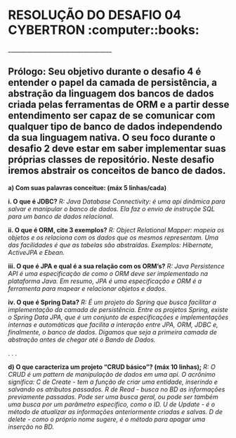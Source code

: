 <h1>RESOLUÇÃO DO DESAFIO 04 CYBERTRON :computer::books:</h1> 
_____________________________________

<h2>Prólogo: Seu objetivo durante o desafio 4 é entender o papel da camada de persistência, a abstração da linguagem dos bancos de dados criada pelas ferramentas de ORM e a partir desse entendimento ser capaz de se comunicar com qualquer tipo de banco de dados independendo da sua linguagem nativa. O seu foco durante o desafio 2 deve estar em saber implementar suas próprias classes de repositório.
Neste desafio iremos abstrair os conceitos de banco de dados.</h2>

<b>a) Com suas palavras conceitue: (máx 5 linhas/cada)</b>

<b>i. O que é JDBC?</b>
<i>R: Java Database Connectivity: é uma api dinâmica para salvar e manipular o banco de dados. Ela faz o envio de instruçõe SQL para um banco de dados relacional.</i>

<b>ii. O que é ORM, cite 3 exemplos?</b>
<i>R: Object Relational Mapper: mapeia os objetos e os relaciona com os dados que os mesmos representam. Uma das facilidades é que as tabelas são abstraídas.  Exemplos: Hibernate, ActiveJPA e Ebean.</i>

<b>iii. O que é JPA e qual é a sua relação com os ORM’s?</b>
<i>R: Java Persistence API é uma especificação de como o ORM deve ser implementado na plataforma Java. Em resumo, JPA é uma especificação e ORM é a ferramenta para mapear e relacionar objetos e dados.</i>

<b>iv. O que é Spring Data?</b>
<i>R: É um projeto do Spring que busca facilitar a implementação da camada de persistência. Entre os projetos Spring, existe o Spring Data JPA, que é um conjunto de especificações e implementações internas 
e automáticas que facilita a interação entre JPA, ORM, JDBC e, finalmente, o banco de dados. Digamos que seja a primeira camada de abstração antes de chegar até o Bando de Dados.</i>

.
.
.

<b>d) O que caracteriza um projeto “CRUD básico”? (máx 10 linhas);</b>
<i>R: O CRUD é um pattern de manipulação de dados em uma api. O acrônimo significa: C de Create - tem a função de criar uma entidade, inserindo e salvando os atributos passados. R de Read - busca no BD 
as informações previamente passadas. Pode ser uma busca geral, ou pode ser também uma busca por um parâmetro específico, como o ID. U de Update - é o método de atualizar as
informações anteriormente criadas e salvas. D de delete - como o próprio nome sugere, é o método para apagar uma inserção no BD.</i> 




